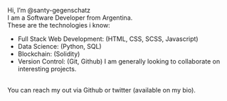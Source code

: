 Hi, I’m @santy-gegenschatz </br>
I am a Software Developer from Argentina. </br>
These are the technologies i know: 
- Full Stack Web Development: (HTML, CSS, SCSS, Javascript)
- Data Science: (Python, SQL)
- Blockchain: (Solidity)
- Version Control: (Git, Github)
I am generally looking to collaborate on interesting projects.
</br>
You can reach my out via Github or twitter (available on my bio).
<!---
santy-gegenschatz/santy-gegenschatz is a ✨ special ✨ repository because its `README.md` (this file) appears on your GitHub profile.
You can click the Preview link to take a look at your changes.
--->

